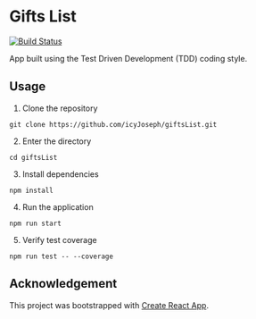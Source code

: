 # Gifts List

[![Build Status](https://travis-ci.org/icyJoseph/giftsList.svg?branch=master)](https://travis-ci.org/icyJoseph/giftsList)

App built using the Test Driven Development (TDD) coding style.

## Usage

1. Clone the repository

```
git clone https://github.com/icyJoseph/giftsList.git
```

2. Enter the directory

```
cd giftsList
```

3. Install dependencies

```
npm install
```

4. Run the application

```
npm run start
```

5. Verify test coverage

```
npm run test -- --coverage
```

## Acknowledgement

This project was bootstrapped with [Create React App](https://github.com/facebookincubator/create-react-app).
